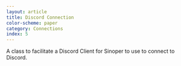 ```yaml
---
layout: article
title: Discord Connection
color-scheme: paper
category: Connections
index: 5
---
```


A class to facilitate a Discord Client for Sinoper to use to connect to Discord.
